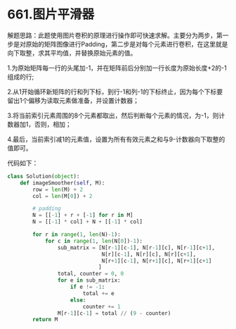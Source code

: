 # 661.图片平滑器

解题思路：此题使用图片卷积的原理进行操作即可快速求解。主要分为两步，第一步是对原始的矩阵图像进行Padding，第二步是对每个元素进行卷积，在这里就是向下取整，求其平均值，并替换原始元素的值。

1.为原始矩阵每一行的头尾加-1，并在矩阵前后分别加一行长度为原始长度+2的-1组成的行;

2.从1开始循环新矩阵的行和列下标，到行-1和列-1的下标终止，因为每个下标要留出1个偏移为读取元素做准备，并设置计数器；

3.将当前索引元素周围的8个元素都取出，然后判断每个元素的情况，为-1，则计数器加1，否则，相加；

4.最后，当前索引减1的元素值，设置为所有有效元素之和与9-计数器向下取整的值即可。

代码如下：

```python
class Solution(object):
    def imageSmoother(self, M):
        row = len(M) + 2
        col = len(M[0]) + 2

        # padding
        N = [[-1] + r + [-1] for r in M]
        N = [[-1] * col] + N + [[-1] * col]

        for r in range(1, len(N)-1):
            for c in range(1, len(N[0])-1):
                sub_matrix = [N[r-1][c-1], N[r-1][c], N[r-1][c+1], 
                              N[r][c-1], N[r][c], N[r][c+1],
                              N[r+1][c-1], N[r+1][c], N[r+1][c+1]
                             ]
                total, counter = 0, 0
                for e in sub_matrix:
                    if e != -1:
                        total += e
                    else:
                        counter += 1
                M[r-1][c-1] = total // (9 - counter)
        return M
```